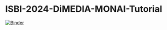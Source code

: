 # ISBI-2024-DiMEDIA-MONAI-Tutorial

[![Binder](https://mybinder.org/badge_logo.svg)](https://mybinder.org/v2/gh/vios-s/ISBI-2024-DiMEDIA-MONAI-Tutorial/HEAD)

